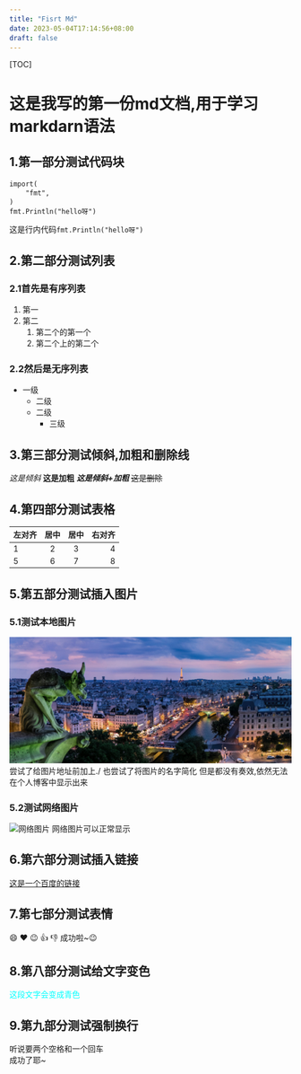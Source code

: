 ```yaml
---
title: "Fisrt Md"
date: 2023-05-04T17:14:56+08:00
draft: false
---
```

[TOC]


# 这是我写的第一份md文档,用于学习markdarn语法

## 1.第一部分测试代码块
``` golang
import(
    "fmt",
)
fmt.Println("hello呀")
```
这是行内代码`fmt.Println("hello呀")`

## 2.第二部分测试列表
### 2.1首先是有序列表
1. 第一
2. 第二
    1. 第二个的第一个
    2. 第二个上的第二个

### 2.2然后是无序列表
- 一级
    - 二级
    - 二级
      - 三级

## 3.第三部分测试倾斜,加粗和删除线
*这是倾斜*
**这是加粗**
***这是倾斜+加粗***
~~这是删除~~

## 4.第四部分测试表格
左对齐 | 居中 | 居中 | 右对齐
:-- | :--: | :--: | --:
1|2|3|4
5|6|7|8

## 5.第五部分测试插入图片
### 5.1测试本地图片
![本地图片](../images/hero.png?raw=true&cachebuster=1)
尝试了给图片地址前加上./
也尝试了将图片的名字简化
但是都没有奏效,依然无法在个人博客中显示出来

### 5.2测试网络图片
![网络图片](https://images.pexels.com/photos/14454925/pexels-photo-14454925.jpeg?auto=compress&cs=tinysrgb&w=600&lazy=load)
网络图片可以正常显示

## 6.第六部分测试插入链接
[这是一个百度的链接](http://baidu.com)

## 7.第七部分测试表情
:smile:
:heart:
:wink:
:thumbsup:
:thumbsdown:
成功啦~:wink:

## 8.第八部分测试给文字变色
<span style="color:cyan;">这段文字会变成青色</span>

## 9.第九部分测试强制换行
听说要两个空格和一个回车  
成功了耶~